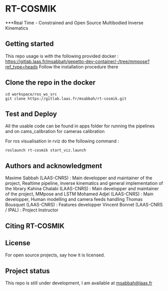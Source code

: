 # RT-COSMIK
***Real Time - Constrained and Open Source Multibodied Inverse Kinematics

## Getting started

This repo usage is with the following provided docker : https://gitlab.laas.fr/msabbah/gepetto-dev-container/-/tree/mmpose?ref_type=heads
Follow the installation procedure there

## Clone the repo in the docker 
```
cd workspace/ros_ws_src
git clone https://gitlab.laas.fr/msabbah/rt-cosmik.git
```

## Test and Deploy
All the usable code can be found in apps folder for running the pipelines and on cams_calibration for cameras calibration

For ros visualisation in rviz do the following command : 

```
roslaunch rt-cosmik start_viz.launch
```

## Authors and acknowledgment
Maxime Sabbah (LAAS-CNRS) : Main developper and maintainer of the project, Realtime pipeline, inverse kinematics and general implementation of the library
Kahina Chalabi (LAAS-CNRS) : Main developper and maintainer of the project, MMpose and LSTM 
Mohamed Adjel (LAAS-CNRS) : Main developper, Human modelling and camera feeds handling
Thomas Bousquet (LAAS-CNRS) : Features developper 
Vincent Bonnet (LAAS-CNRS / IPAL) : Project Instructor

## Citing RT-COSMIK


## License
For open source projects, say how it is licensed.

## Project status
This repo is still under development, I am available at msabbah@laas.fr
